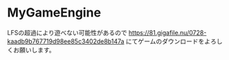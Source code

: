 # MyGameEngine
LFSの超過により遊べない可能性があるので https://81.gigafile.nu/0728-kaadb9b767719d98ee85c3402de8b147a にてゲームのダウンロードをよろしくお願いします。

